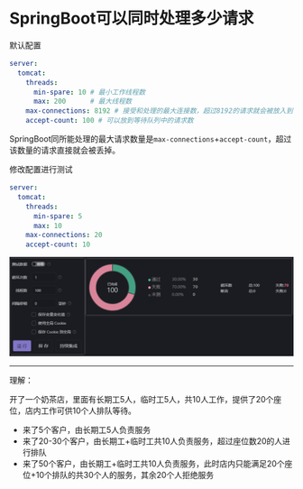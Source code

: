 # SpringBoot可以同时处理多少请求

默认配置

```yml
server:
  tomcat:
    threads:
      min-spare: 10 # 最小工作线程数
      max: 200      # 最大线程数
    max-connections: 8192 # 接受和处理的最大连接数，超过8192的请求就会被放入到等待队列中
    accept-count: 100 # 可以放到等待队列中的请求数
```

SpringBoot同所能处理的最大请求数量是`max-connections`+`accept-count`，超过该数量的请求直接就会被丢掉。

修改配置进行测试

```yml
server:
  tomcat:
    threads:
      min-spare: 5
      max: 10
    max-connections: 20
    accept-count: 10
```

![img.png](images/springboot-concurrent-test.png)

---

理解：

开了一个奶茶店，里面有长期工5人，临时工5人，共10人工作，提供了20个座位，店内工作可供10个人排队等待。

- 来了5个客户，由长期工5人负责服务
- 来了20-30个客户，由长期工+临时工共10人负责服务，超过座位数20的人进行排队
- 来了50个客户，由长期工+临时工共10人负责服务，此时店内只能满足20个座位+10个排队的共30个人的服务，其余20个人拒绝服务
